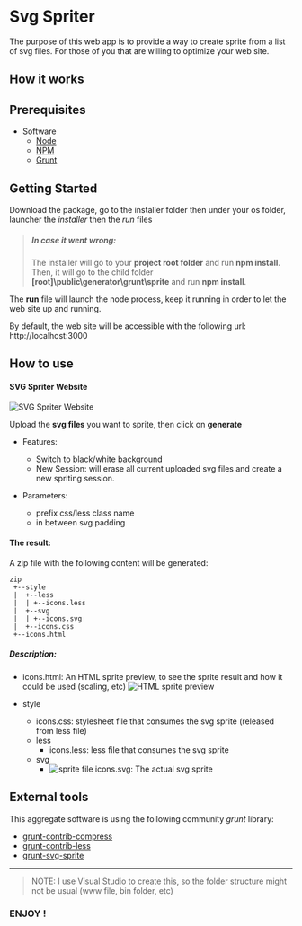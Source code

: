 # Svg Spriter

The purpose of this web app is to provide a way to create sprite from a list of svg files.
For those of you that are willing to optimize your web site.

## How it works

## Prerequisites

* Software
	* [Node](https://nodejs.org/en/)
    * [NPM](https://www.npmjs.com/)
    * [Grunt](https://gruntjs.com/)

## Getting Started
Download the package, go to the installer folder then under your os folder, launcher the *installer* then the *run* files

> ##### In case it went wrong:
> The installer will go to your __project root folder__ and run __npm install__.
Then, it will go to the child folder __[root]\public\generator\grunt\sprite__ and run __npm install__.

The __run__ file will launch the node process, keep it running in order to let the web site up and running.

By default, the web site will be accessible with the following url: http://localhost:3000

## How to use

#### SVG Spriter Website
![SVG Spriter Website](../github.resume/SVG_SPRITE_GENERATOR_ws.png "SVG Spriter Website")

Upload the __svg files__ you want to sprite, then click on __generate__
* Features:
  * Switch to black/white background
  * New Session: will erase all current uploaded svg files and create a new spriting session.
 
* Parameters:
  * prefix css/less class name
  * in between svg padding

#### The result:

A zip file with the following content will be generated:

```
zip
 +--style
 |  +--less
 |  | +--icons.less
 |  +--svg
 |  | +--icons.svg
 |  +--icons.css
 +--icons.html
```

##### Description:

* icons.html: An HTML sprite preview, to see the sprite result and how it could be used (scaling, etc)
![HTML sprite preview](../github.resume/SVG_CSS_sprite_preview_svg-sprite.png "HTML sprite preview")

* style
  * icons.css: stylesheet file that consumes the svg sprite (released from less file)
  * less 
    * icons.less:  less file that consumes the svg sprite
  * svg
    * ![sprite file](../github.resume/sprite.png "sprite sprite file")
    icons.svg: The actual svg sprite 
  
## External tools

This aggregate software is using the following community *grunt* library:

* [grunt-contrib-compress](https://github.com/gruntjs/grunt-contrib-compress)
* [grunt-contrib-less](https://github.com/gruntjs/grunt-contrib-less)
* [grunt-svg-sprite](https://www.npmjs.com/package/grunt-svg-sprite)

---

> NOTE: I use Visual Studio to create this, so the folder structure might not be usual (www file, bin folder, etc)

### ENJOY !



